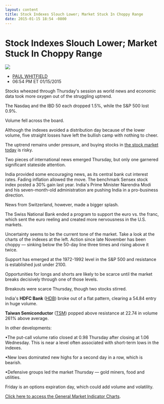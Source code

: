 ```yaml
---
layout: content
title: Stock Indexes Slouch Lower; Market Stuck In Choppy Range
date: 2015-01-15 18:54 -0800
---
```



Stock Indexes Slouch Lower; Market Stuck In Choppy Range
=========================================================


![](https://www.investors.com/wp-content/uploads/ibd-migrated-images/MPv_150116_635569317068845742.png)

* [PAUL WHITFIELD](https://www.investors.com/author/whitfieldp/ "Posts by PAUL WHITFIELD")
* 06:54 PM ET 01/15/2015




Stocks wheezed through Thursday's session as world news and economic data took more oxygen out of the struggling uptrend.

  

The Nasdaq and the IBD 50 each dropped 1.5%, while the S&P 500 lost 0.9%.

  

Volume fell across the board.

  

Although the indexes avoided a distribution day because of the lower volume, five straight losses have left the bullish camp with nothing to cheer.

  

The uptrend remains under pressure, and buying stocks in [the stock market today](https://www.investors.com/stock-market-today) is risky.

  

Two pieces of international news emerged Thursday, but only one garnered significant stateside attention.

  

India provided some encouraging news, as its central bank cut interest rates. Fading inflation allowed the move. The benchmark Sensex stock index posted a 30% gain last year. India's Prime Minister Narendra Modi and his seven-month-old administration are pushing India in a pro-business direction.

  

News from Switzerland, however, made a bigger splash.

  

The Swiss National Bank ended a program to support the euro vs. the franc, which sent the euro reeling and created more nervousness in the U.S. markets.

  

Uncertainty seems to be the current tone of the market. Take a look at the charts of the indexes at the left. Action since late November has been choppy — sinking below the 50-day line three times and rising above it twice.

  

Support has emerged at the 1972-1992 level in the S&P 500 and resistance is established just under 2100.

  

Opportunities for longs and shorts are likely to be scarce until the market breaks decisively through one of those levels.

  

Breakouts were scarce Thursday, though two stocks stirred.

  

India's **HDFC Bank** ([HDB](https://research.investors.com/quote.aspx?symbol=HDB)) broke out of a flat pattern, clearing a 54.84 entry in huge volume.

  

**Taiwan Semiconductor** ([TSM](https://research.investors.com/quote.aspx?symbol=TSM)) popped above resistance at 22.74 in volume 261% above average.

  

In other developments:

  

•The put-call volume ratio closed at 0.98 Thursday after closing at 1.06 Wednesday. This is near a level often associated with short-term lows in the indexes.

  

•New lows dominated new highs for a second day in a row, which is bearish.

  

•Defensive groups led the market Thursday — gold miners, food and utilities.

  

Friday is an options expiration day, which could add volume and volatility.

  

[Click here to access the General Market Indicator Charts](https://www.investors.com/pdf/GMI_011615.pdf).




